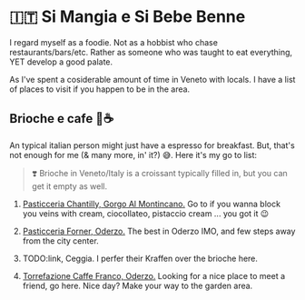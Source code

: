 # 🇮🇹 Si Mangia e Si Bebe Benne

I regard myself as a foodie.
Not as a hobbist who chase restaurants/bars/etc.
Rather as someone who was taught to eat everything, YET develop a good palate.

As I've spent a cosiderable amount of time in Veneto with locals.
I have a list of places to visit if you happen to be in the area.

## Brioche e cafe 🥐☕

An typical italian person might just have a espresso for breakfast.
But, that's not enough for me (& many more, in' it?) 😅.
Here it's my go to list:

> ❣️ Brioche in Veneto/Italy is a croissant typically filled in, but you can get it empty as well.
  
1. [Pasticceria Chantilly, Gorgo Al Montincano.](https://www.instagram.com/past.chantilly/?hl=en)
  Go to if you wanna block you veins with cream, ciocollateo, pistaccio cream ... you got it 😉

2. [Pasticceria Forner, Oderzo.](https://www.instagram.com/pasticceria.forner/?hl=en)
  The best in Oderzo IMO, and few steps away from the city center.

3. TODO:link, Ceggia.
  I perfer their Kraffen over the brioche here.

4. [Torrefazione Caffe Franco, Oderzo.](https://restaurantguru.it/Torrefazione-Caffe-Franco-Oderzo)
  Looking for a nice place to meet a friend, go here.
  Nice day? Make your way to the garden area. 
